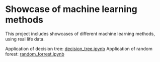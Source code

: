 # Showcase of machine learning methods
This project includes showcases of different machine learning methods, using real life data.

Application of decision tree: [decision_tree.ipynb](decision_tree.ipynb)
Application of random forest: [random_forrest.ipynb](random_forest.ipynb)